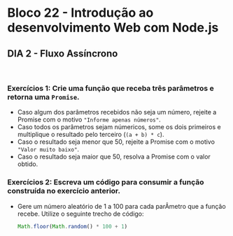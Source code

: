 # **Bloco 22 -** Introdução ao desenvolvimento Web com Node.js

## DIA 2 - Fluxo Assíncrono

&nbsp;

### **Exercícios 1:** Crie uma função que receba três parâmetros e retorna uma `Promise`.
  * Caso algum dos parâmetros recebidos não seja um número, rejeite a Promise com o motivo `"Informe apenas números"`.
  * Caso todos os parâmetros sejam númericos, some os dois primeiros e multiplique o resultado pelo terceiro (`(a + b) * c`).
  * Caso o resultado seja menor que 50, rejeite a Promise com o motivo `"Valor muito baixo"`.
  * Caso o resultado seja maior que 50, resolva a Promise com o valor obtido.

### **Exercícios 2:** Escreva um código para consumir a função construída no exercício anterior.
  * Gere um número aleatório de 1 a 100 para cada parÂmetro que a função recebe. Utilize o seguinte trecho de código:
    ```js
    Math.floor(Math.random() * 100 + 1)
    ```